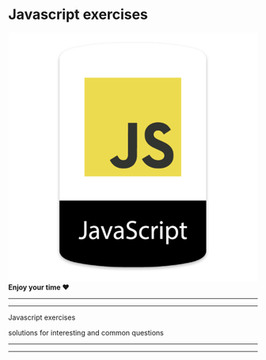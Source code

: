 # Javascript exercises
![N|Solid](https://raw.githubusercontent.com/sakalx/javascript-resolve/master/assets/JavaScript.sh-600x600.png)
**Enjoy your time ❤**
________________________________________________________
________________________________________________________
Javascript exercises

solutions for interesting and common questions
________________________________________________________
________________________________________________________